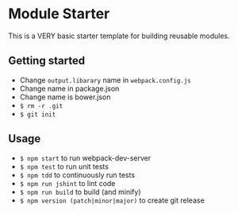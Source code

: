 # Module Starter
This is a VERY basic starter template for building reusable modules.

## Getting started
- Change `output.libarary` name in `webpack.config.js`
- Change name in package.json
- Change name is bower.json
- `$ rm -r .git`
- `$ git init`

## Usage
- `$ npm start` to run webpack-dev-server
- `$ npm test` to run unit tests
- `$ npm tdd` to continuously run tests
- `$ npm run jshint` to lint code
- `$ npm run build` to build (and minify)
- `$ npm version (patch|minor|major)` to create git release

